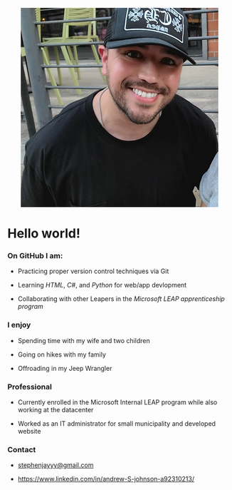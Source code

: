<!--
**STEJOHN/STEJOHN** is a ✨ _special_ ✨ repository because its `README.md` (this file) appears on your GitHub profile.-->


<p align="center">
  <img src="./img/myphoto.jpg" alt="my profile photo"/>
</p> <!-- Did not use markdown for photo due to using HTML to center img -->


# **Hello world!**


### On GitHub I am:
* Practicing proper version control techniques via Git

* Learning *HTML*, *C#*, and *Python* for web/app devlopment

* Collaborating with other Leapers in the *Microsoft LEAP apprenticeship program*


### I enjoy
* Spending time with my wife and two children

* Going on hikes with my family 

* Offroading in my Jeep Wrangler

### Professional
* Currently enrolled in the Microsoft Internal LEAP program while also working at the datacenter

* Worked as an IT administrator for small municipality and developed website

### Contact 
* stephenjayyy@gmail.com

* https://www.linkedin.com/in/andrew-S-johnson-a92310213/










